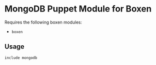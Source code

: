 # MongoDB Puppet Module for Boxen

Requires the following boxen modules:

* `boxen`

## Usage

```puppet
include mongodb
```
